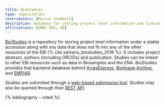 ```yaml
---
title: BioStudies
type: repositories
contributors: [Marion Shadbolt]
description: Database for storing project level information and linking to other repositories.
affiliations: [EMBL-EBI, GB]
---
```


[BioStudies](https://www.ebi.ac.uk/biostudies/) is a repository for storing project level information under a stable accession along with any data that does not fit into any of the other resources of the EBI {% cite sarkans_biostudies_2018 %}. It includes project abstract, authors (including ORCIDs) and publication. Studies can be linked to other EBI resources such as data in Biosamples and the ENA. BioStudies provides that backend database behind [ArrayExpress](https://www.ebi.ac.uk/biostudies/arrayexpress/studies), [BioImage Archive](https://www.ebi.ac.uk/biostudies/bioimages/studies), and [EMPIAR](https://www.ebi.ac.uk/biostudies/bioimages-empiar/studies).

Studies are submitted through a [web-based submission tool](https://www.ebi.ac.uk/biostudies/submit). Studies may also be queried through their [REST API](https://www.ebi.ac.uk/biostudies/help#rest-api-docs).

{% bibliography --cited %}